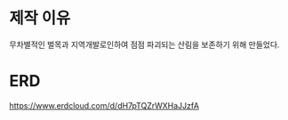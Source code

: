 # 제작 이유
무차별적인 벌목과 지역개발로인하여 점점 파괴되는 산림을 보존하기 위해 만들었다.

# ERD
https://www.erdcloud.com/d/dH7pTQZrWXHaJJzfA

